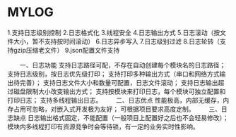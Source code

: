 # MYLOG

1.支持日志级别控制
2.日志格式化
3.线程安全
4.日志输出方式
5.日志滚动（按文件大小，暂不支持按时间滚动）
6.日志异步写入
7.日志级别过滤
8.日志轮转（支持gzip压缩老文件）
9.json配置文件支持



　　一、日志功能
支持日志路径可配，不存在自动创建每个模块名的日志路径；
支持日志级别，按日志优先级打印；
支持打印多种输出方式（串口和网络方式输出待完善）；
支持日志文件大小和数量可配置，日志文件滚动；
支持日志输出超过磁盘限制大小改变输出方式；
支持按模块来打印日志，每个模块可独立配置和打印日志；
支持多线程输出日志。
　　二、日志优点
性能极高，内部无缓存，内存占用可忽略，对嵌入式开发极为友好；
可根据项目要求高度定制。
　　三、日志缺点
日志输出格式固定，不能配置（一般项目上配置好之后也不会轻易修改）；
模块内多线程打印有资源竞争时会等待锁，有一定的业务实时性影响。
